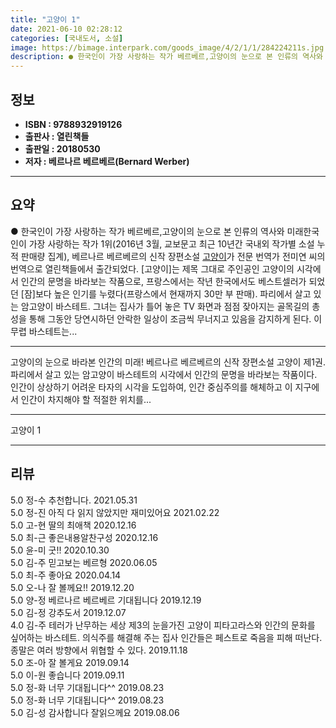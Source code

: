 ```yaml
---
title: "고양이 1"
date: 2021-06-10 02:28:12
categories: [국내도서, 소설]
image: https://bimage.interpark.com/goods_image/4/2/1/1/284224211s.jpg
description: ● 한국인이 가장 사랑하는 작가 베르베르,고양이의 눈으로 본 인류의 역사와 미래한국인이 가장 사랑하는 작가 1위(2016년 3월, 교보문고 최근 10년간 국내외 작가별 소설 누적 판매량 집계), 베르나르 베르베르의 신작 장편소설 [고양이](전2권)가 전문 번역가 전미연 씨의 번역으로
---
```


## **정보**

- **ISBN : 9788932919126**
- **출판사 : 열린책들**
- **출판일 : 20180530**
- **저자 : 베르나르 베르베르(Bernard Werber)**

------



## **요약**

●  한국인이 가장 사랑하는 작가 베르베르,고양이의 눈으로 본 인류의 역사와 미래한국인이 가장 사랑하는 작가 1위(2016년 3월, 교보문고 최근 10년간 국내외 작가별 소설 누적 판매량 집계), 베르나르 베르베르의 신작 장편소설 [고양이](전2권)가 전문 번역가 전미연 씨의 번역으로 열린책들에서 출간되었다. [고양이]는 제목 그대로 주인공인 고양이의 시각에서 인간의 문명을 바라보는 작품으로, 프랑스에서는 작년 한국에서도 베스트셀러가 되었던 [잠]보다 높은 인기를 누렸다(프랑스에서 현재까지 30만 부 판매). 파리에서 살고 있는 암고양이 바스테트. 그녀는 집사가 틀어 놓은 TV 화면과 점점 잦아지는 골목길의 총성을 통해 그동안 당연시하던 안락한 일상이 조금씩 무너지고 있음을 감지하게 된다. 이 무렵 바스테트는...

------

고양이의 눈으로 바라본 인간의 미래! 베르나르 베르베르의 신작 장편소설 고양이 제1권. 파리에서 살고 있는 암고양이 바스테트의 시각에서 인간의 문명을 바라보는 작품이다. 인간이 상상하기 어려운 타자의 시각을 도입하여, 인간 중심주의를 해체하고 이 지구에서 인간이 차지해야 할 적절한 위치를... 

------


고양이 1 

------


## **리뷰** 

5.0 정-수 추천합니다. 2021.05.31 <br/>5.0 정-진 아직 다 읽지 않았지만 재미있어요 2021.02.22 <br/>5.0 고-현 딸의 최애책 2020.12.16 <br/>5.0 최-근 좋은내용알찬구성 2020.12.16 <br/>5.0 윤-미 굿!! 2020.10.30 <br/>5.0 김-주 믿고보는 베르형 2020.06.05 <br/>5.0 최-주 좋아요 2020.04.14 <br/>5.0 오-나 잘 볼께요!! 2019.12.20 <br/>5.0 양-정 베르나르 베르베르 기대됩니다 2019.12.19 <br/>5.0 김-정 강추도서 2019.12.07 <br/>4.0 김-주 테러가 난무하는 세상 제3의 눈을가진 고양이 피타고라스와 인간의 문화를 싶어하는 바스테트. 의식주를 해결해 주는 집사 인간들은 페스트로 죽음을 피해 떠난다.
종말은 여러 방향에서 위협할 수 있다. 2019.11.18 <br/>5.0 조-아 잘 볼게요 2019.09.14 <br/>5.0 이-원 좋습니다 2019.09.11 <br/>5.0 정-화 너무 기대됩니다^^ 2019.08.23 <br/>5.0 정-화 너무 기대됩니다^^ 2019.08.23 <br/>5.0 김-성 감사합니다 잘읽으께요 2019.08.06 <br/>